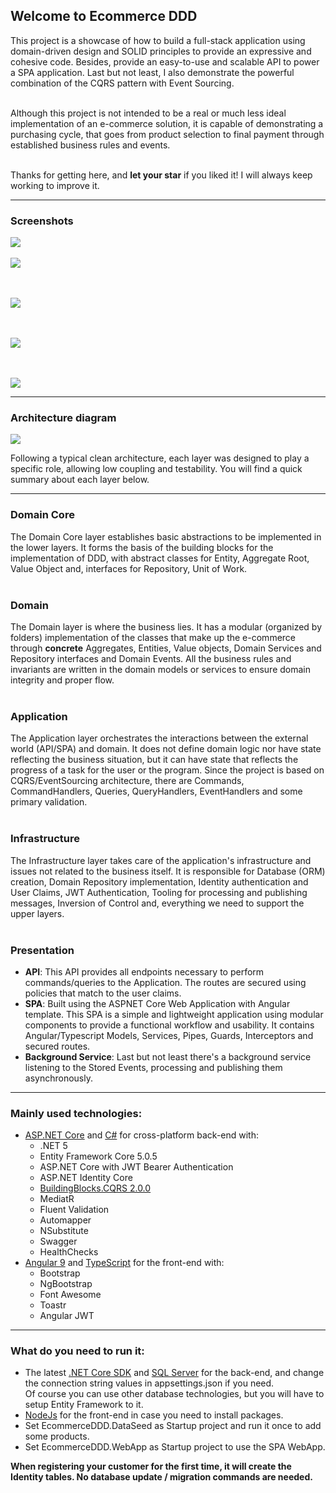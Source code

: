 ## Welcome to Ecommerce DDD

This project is a showcase of how to build a full-stack application using domain-driven design and SOLID principles to provide an expressive and cohesive code.
Besides, provide an easy-to-use and scalable API to power a SPA application. Last but not least, I also demonstrate the powerful combination of the CQRS pattern with Event Sourcing. 

<br>Although this project is not intended to be a real or much less ideal implementation of an e-commerce solution, it is capable of demonstrating a purchasing cycle, that goes from product selection to final payment through established business rules and events.

<br>Thanks for getting here, and <b>let your star</b> if you liked it! I will always keep working to improve it.

<hr>

### Screenshots 

<a href="https://raw.githubusercontent.com/falberthen/EcommerceDDD/master/Screenshots/login.png" target="_blank">
<img src="https://raw.githubusercontent.com/falberthen/EcommerceDDD/master/Screenshots/login.png"/>
</a>
<br/><br/>
<a href="https://raw.githubusercontent.com/falberthen/EcommerceDDD/master/Screenshots/products.png" target="_blank">
<img src="https://raw.githubusercontent.com/falberthen/EcommerceDDD/master/Screenshots/products.png" />
</a>

<br/><br/>
<a href="https://raw.githubusercontent.com/falberthen/EcommerceDDD/master/Screenshots/orders.png" target="_blank">
<img src="https://raw.githubusercontent.com/falberthen/EcommerceDDD/master/Screenshots/orders.png" />
</a>

<br/><br/>
<a href="https://raw.githubusercontent.com/falberthen/EcommerceDDD/master/Screenshots/events.png" target="_blank">
<img src="https://raw.githubusercontent.com/falberthen/EcommerceDDD/master/Screenshots/events.png" />
</a>

<br/><br/>
<a href="https://raw.githubusercontent.com/falberthen/EcommerceDDD/master/Screenshots/order-events.png" target="_blank">
<img src="https://raw.githubusercontent.com/falberthen/EcommerceDDD/master/Screenshots/order-events.png" />
</a>

<hr>

### Architecture diagram
<img src="https://raw.githubusercontent.com/falberthen/EcommerceDDD/master/Screenshots/diagram.png"/>

Following a typical clean architecture, each layer was designed to play a specific role, allowing low coupling and testability. You will find a quick summary about each layer below.
<hr/>

### Domain Core
The Domain Core layer establishes basic abstractions to be implemented in the lower layers. It forms the basis of the building blocks for the implementation of DDD, with abstract classes for Entity, Aggregate Root, Value Object and, interfaces for Repository, Unit of Work.
<br/><br/>

### Domain
The Domain layer is where the business lies. It has a modular (organized by folders) implementation of the classes that make up the e-commerce through <b>concrete</b> Aggregates, Entities, Value objects, Domain Services and Repository interfaces and Domain Events. All the business rules and invariants are written in the domain models or services to ensure domain integrity and proper flow.
<br/><br/>

### Application
The Application layer orchestrates the interactions between the external world (API/SPA) and domain. It does not define domain logic nor have state reflecting the business situation, but it can have state that reflects the progress of a task for the user or the program. Since the project is based on CQRS/EventSourcing architecture, there are Commands, CommandHandlers, Queries, QueryHandlers, EventHandlers and some primary validation.
<br/><br/>

### Infrastructure
The Infrastructure layer takes care of the application's infrastructure and issues not related to the business itself. It is responsible for Database (ORM) creation, Domain Repository implementation, Identity authentication and User Claims, JWT Authentication, Tooling for processing and publishing messages, Inversion of Control and, everything we need to support the upper layers.
<br/><br/>

### Presentation
- <b>API</b>: This API provides all endpoints necessary to perform commands/queries to the Application. The routes are secured using policies that match to the user claims. 
- <b>SPA</b>: Built using the ASPNET Core Web Application with Angular template. This SPA is a simple and lightweight application using modular components to provide a functional workflow and usability. It contains Angular/Typescript Models, Services, Pipes, Guards, Interceptors and secured routes. 
- <b>Background Service</b>: Last but not least there's a background service listening to the Stored Events, processing and publishing them asynchronously. 
<hr>

### Mainly used technologies:
<ul>
  <li>
    <a href='https://get.asp.net' target="_blank">ASP.NET Core</a> and <a href='https://msdn.microsoft.com/en-us/library/67ef8sbd.aspx' target="_blank">C#</a>
    for cross-platform back-end with:
    <ul>
      <li>.NET 5</li>
      <li>Entity Framework Core 5.0.5</li>
      <li>ASP.NET Core with JWT Bearer Authentication</li>
      <li>ASP.NET Identity Core</li>
      <li><a href='https://github.com/falberthen/BuildingBlocks.CQRS' target="_blank">BuildingBlocks.CQRS 2.0.0</a></li>
      <li>MediatR</li> 
      <li>Fluent Validation</li>
      <li>Automapper</li>
      <li>NSubstitute</li>
      <li>Swagger</li>
      <li>HealthChecks</li>      
    </ul>
  </li>
  <li>
    <a href='https://angular.io/' target="_blank">Angular 9</a> and <a href='http://www.typescriptlang.org/' target="_blank">TypeScript</a> for the front-end with:
    <ul>
      <li>Bootstrap</li>
      <li>NgBootstrap</li>
      <li>Font Awesome</li>
      <li>Toastr</li>
      <li>Angular JWT</li>
    </ul>
  </li>
</ul>

<hr/>

### What do you need to run it:

<ul>
  <li>The latest <a href="https://dotnet.microsoft.com/download" target="_blank">.NET Core SDK</a> and <a href="https://www.microsoft.com/en-us/sql-server/sql-server-downloads" target="_blank">SQL Server</a> for the back-end, and change the connection string values in appsettings.json if you need. <br>Of course you can use other database technologies, but you will have to setup Entity Framework to it.</li>
  <li><a href='https://nodejs.org' target="_blank">NodeJs</a> for the front-end in case you need to install packages.</li>
  <li>Set EcommerceDDD.DataSeed as Startup project and run it once to add some products.</li>
  <li>Set EcommerceDDD.WebApp as Startup project to use the SPA WebApp.</li>
</ul>

<b>When registering your customer for the first time, it will create the Identity tables. No database update / migration commands are needed.</b>

